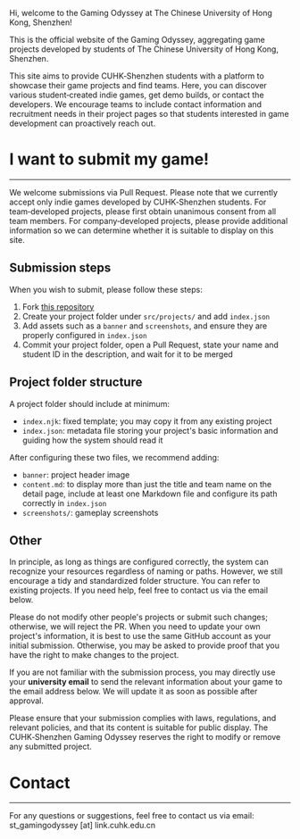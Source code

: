 
Hi, welcome to the Gaming Odyssey at The Chinese University of Hong Kong, Shenzhen!

This is the official website of the Gaming Odyssey, aggregating game projects developed by students of The Chinese University of Hong Kong, Shenzhen.

This site aims to provide CUHK‑Shenzhen students with a platform to showcase their game projects and find teams. Here, you can discover various student‑created indie games, get demo builds, or contact the developers. We encourage teams to include contact information and recruitment needs in their project pages so that students interested in game development can proactively reach out.

# I want to submit my game!

---

We welcome submissions via Pull Request. Please note that we currently accept only indie games developed by CUHK‑Shenzhen students. For team‑developed projects, please first obtain unanimous consent from all team members. For company‑developed projects, please provide additional information so we can determine whether it is suitable to display on this site.

## Submission steps

When you wish to submit, please follow these steps:

1. Fork [this repository](https://github.com/Kutinana/game-odyssey)
2. Create your project folder under `src/projects/` and add `index.json`
3. Add assets such as a `banner` and `screenshots`, and ensure they are properly configured in `index.json`
4. Commit your project folder, open a Pull Request, state your name and student ID in the description, and wait for it to be merged

## Project folder structure

A project folder should include at minimum:
- `index.njk`: fixed template; you may copy it from any existing project
- `index.json`: metadata file storing your project's basic information and guiding how the system should read it

After configuring these two files, we recommend adding:
- `banner`: project header image
- `content.md`: to display more than just the title and team name on the detail page, include at least one Markdown file and configure its path correctly in `index.json`
- `screenshots/`: gameplay screenshots

## Other

In principle, as long as things are configured correctly, the system can recognize your resources regardless of naming or paths. However, we still encourage a tidy and standardized folder structure. You can refer to existing projects. If you need help, feel free to contact us via the email below.

Please do not modify other people's projects or submit such changes; otherwise, we will reject the PR. When you need to update your own project's information, it is best to use the same GitHub account as your initial submission. Otherwise, you may be asked to provide proof that you have the right to make changes to the project.

If you are not familiar with the submission process, you may directly use your **university email** to send the relevant information about your game to the email address below. We will update it as soon as possible after approval.

Please ensure that your submission complies with laws, regulations, and relevant policies, and that its content is suitable for public display. The CUHK‑Shenzhen Gaming Odyssey reserves the right to modify or remove any submitted project.

# Contact

---

For any questions or suggestions, feel free to contact us via email: st_gamingodyssey [at] link.cuhk.edu.cn


